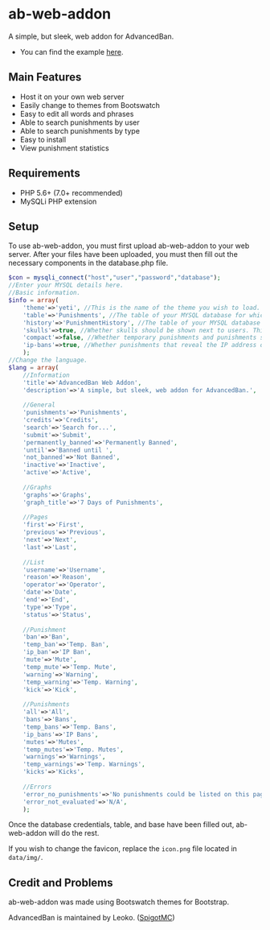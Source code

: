 # ab-web-addon
A simple, but sleek, web addon for AdvancedBan.
- You can find the example [here](https://mathhulk.info/ab-web-addon).

## Main Features
- Host it on your own web server
- Easily change to themes from Bootswatch
- Easy to edit all words and phrases
- Able to search punishments by user
- Able to search punishments by type
- Easy to install
- View punishment statistics

## Requirements
- PHP 5.6+ (7.0+ recommended)
- MySQLi PHP extension

## Setup
To use ab-web-addon, you must first upload ab-web-addon to your web server.
After your files have been uploaded, you must then fill out the necessary components in the database.php file.
```php
$con = mysqli_connect("host","user","password","database");
//Enter your MYSQL details here.
//Basic information.
$info = array(
	'theme'=>'yeti', //This is the name of the theme you wish to load. You can find a list of compatible themes at http://bootswatch.com/. (string)
	'table'=>'Punishments', //The table of your MYSQL database for which punishments are saved. (string)
	'history'=>'PunishmentHistory', //The table of your MYSQL database for which punishment history is saved. (string)
	'skulls'=>true, //Whether skulls should be shown next to users. This does not include the body render shown on /user/, which is always shown. (boolean)
	'compact'=>false, //Whether temporary punishments and punishments should be shown together. For example, temporary mutes and mutes would fall under one category of "mutes". (boolean)
	'ip-bans'=>true, //Whether punishments that reveal the IP address of players will be shown. (boolean)
	);
//Change the language.
$lang = array(
	//Information
	'title'=>'AdvancedBan Web Addon',
	'description'=>'A simple, but sleek, web addon for AdvancedBan.',
	
	//General
	'punishments'=>'Punishments',
	'credits'=>'Credits',
	'search'=>'Search for...',
	'submit'=>'Submit',
	'permanently_banned'=>'Permanently Banned',
	'until'=>'Banned until ',
	'not_banned'=>'Not Banned',
	'inactive'=>'Inactive',
	'active'=>'Active',
	
	//Graphs
	'graphs'=>'Graphs',
	'graph_title'=>'7 Days of Punishments',
	
	//Pages
	'first'=>'First',
	'previous'=>'Previous',
	'next'=>'Next',
	'last'=>'Last',
	
	//List
	'username'=>'Username',
	'reason'=>'Reason',
	'operator'=>'Operator',
	'date'=>'Date',
	'end'=>'End',
	'type'=>'Type',
	'status'=>'Status',
	
	//Punishment
	'ban'=>'Ban',
	'temp_ban'=>'Temp. Ban',
	'ip_ban'=>'IP Ban',
	'mute'=>'Mute',
	'temp_mute'=>'Temp. Mute',
	'warning'=>'Warning',
	'temp_warning'=>'Temp. Warning',
	'kick'=>'Kick',
	
	//Punishments
	'all'=>'All',
	'bans'=>'Bans',
	'temp_bans'=>'Temp. Bans',
	'ip_bans'=>'IP Bans',
	'mutes'=>'Mutes',
	'temp_mutes'=>'Temp. Mutes',
	'warnings'=>'Warnings',
	'temp_warnings'=>'Temp. Warnings',
	'kicks'=>'Kicks',
	
	//Errors
	'error_no_punishments'=>'No punishments could be listed on this page.',
	'error_not_evaluated'=>'N/A',
	);
```
Once the database credentials, table, and base have been filled out, ab-web-addon will do the rest.

If you wish to change the favicon, replace the `icon.png` file located in `data/img/`.

## Credit and Problems
ab-web-addon was made using Bootswatch themes for Bootstrap.

AdvancedBan is maintained by Leoko. ([SpigotMC](https://www.spigotmc.org/resources/advancedban.8695/))


